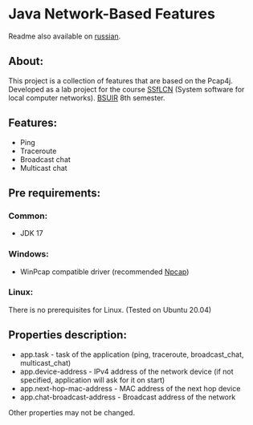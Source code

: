 # Java Network-Based Features

Readme also available on [russian](readme_ru.md).

## About:
This project is a collection of features that are based on the Pcap4j.
Developed as a lab project for the course [SSfLCN](http://bsuir-helper.ru/predmet/spolks)
(System software for local computer networks). [BSUIR](https://www.bsuir.by/) 8th semester.

## Features:
* Ping
* Traceroute
* Broadcast chat
* Multicast chat

## Pre requirements:

### Common:
* JDK 17

### Windows:
* WinPcap compatible driver (recommended [Npcap](https://npcap.com/))

### Linux:
There is no prerequisites for Linux. (Tested on Ubuntu 20.04)

## Properties description:
* app.task - task of the application (ping, traceroute, broadcast_chat, multicast_chat)
* app.device-address - IPv4 address of the network device (if not specified, application will ask for it on start)
* app.next-hop-mac-address - MAC address of the next hop device
* app.chat-broadcast-address - Broadcast address of the network

Other properties may not be changed.